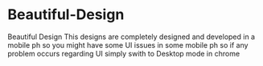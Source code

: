 # Beautiful-Design
Beautiful Design
This designs are completely designed and developed in a mobile ph so you might have some UI issues in some mobile ph
so if any problem occurs regarding UI simply swith to Desktop mode in chrome
